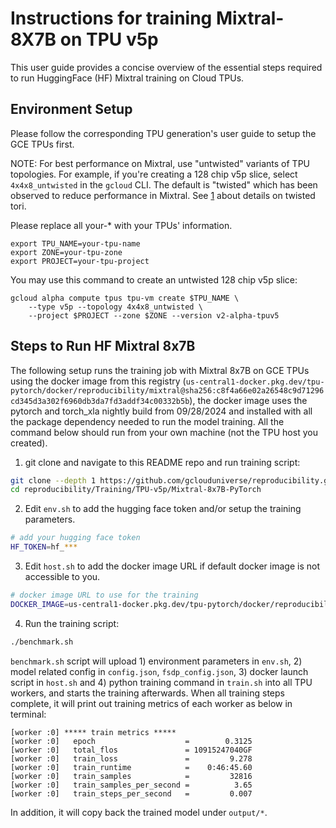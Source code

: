 # Instructions for training Mixtral-8X7B on TPU v5p


This user guide provides a concise overview of the essential steps required to run HuggingFace (HF) Mixtral training on Cloud TPUs.


## Environment Setup

Please follow the corresponding TPU generation's user guide to setup the GCE TPUs
first.

NOTE: For best performance on Mixtral, use "untwisted" variants of TPU topologies.
For example, if you're creating a 128 chip v5p slice, select `4x4x8_untwisted` in
the `gcloud` CLI. The default is "twisted" which has been observed to reduce
performance in Mixtral. See [1] about details on twisted tori.

Please replace all your-* with your TPUs' information.

```
export TPU_NAME=your-tpu-name
export ZONE=your-tpu-zone
export PROJECT=your-tpu-project
```

You may use this command to create an untwisted 128 chip v5p slice:

```
gcloud alpha compute tpus tpu-vm create $TPU_NAME \
    --type v5p --topology 4x4x8_untwisted \
    --project $PROJECT --zone $ZONE --version v2-alpha-tpuv5
```

## Steps to Run HF Mixtral 8x7B

The following setup runs the training job with Mixtral 8x7B on GCE TPUs using the docker image from this registry (`us-central1-docker.pkg.dev/tpu-pytorch/docker/reproducibility/mixtral@sha256:c8f4a66e02a26548c9d71296cd345d3a302f6960db3da7fd3addf34c00332b5b`), the docker image uses the pytorch and torch_xla nightly build from 09/28/2024 and installed with all the package dependency needed to run the model training. All the command below should run from your own machine (not the TPU host you created).

1. git clone and navigate to this README repo and run training script:
```bash
git clone --depth 1 https://github.com/gclouduniverse/reproducibility.git
cd reproducibility/Training/TPU-v5p/Mixtral-8x7B-PyTorch
```
2. Edit `env.sh` to add the hugging face token and/or setup the training parameters.
```bash
# add your hugging face token
HF_TOKEN=hf_***
```
3. Edit `host.sh` to add the docker image URL if default docker image is not accessible to you.
```bash
# docker image URL to use for the training
DOCKER_IMAGE=us-central1-docker.pkg.dev/tpu-pytorch/docker/reproducibility/mixtral@sha256:c8f4a66e02a26548c9d71296cd345d3a302f6960db3da7fd3addf34c00332b5b
```
4. Run the training script:
```bash
./benchmark.sh
```
`benchmark.sh` script will upload 1) environment parameters in `env.sh`, 2) model related config in `config.json`, `fsdp_config.json`, 3) docker launch script in `host.sh` and 4) python training command in `train.sh` into all TPU workers, and starts the training afterwards. When all training steps complete, it will print out training metrics of each worker as below in terminal:
```
[worker :0] ***** train metrics *****
[worker :0]   epoch                    =        0.3125
[worker :0]   total_flos               = 10915247040GF
[worker :0]   train_loss               =         9.278
[worker :0]   train_runtime            =    0:46:45.60
[worker :0]   train_samples            =         32816
[worker :0]   train_samples_per_second =          3.65
[worker :0]   train_steps_per_second   =         0.007
```
In addition,  it will copy back the trained model under `output/*`.

<!-- xrefs -->

[1]: https://cloud.google.com/tpu/docs/v4#twisted-tori

